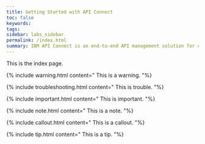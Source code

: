 ```yaml
---
title: Getting Started with API Connect
toc: false
keywords:
tags:
sidebar: labs_sidebar
permalink: /index.html
summary: IBM API Connect is an end-to-end API management solution for creating, running, managing, and securing APIs.
---
```

This is the index page.

{% include warning.html content="
    This is a warning.
"%}

{% include troubleshooting.html content="
    This is trouble.
"%}

{% include important.html content="
    This is important.
"%}

{% include note.html content="
    This is a note.
"%}

{% include callout.html content="
    This is a callout.
"%}

{% include tip.html content="
    This is a tip.
"%}
